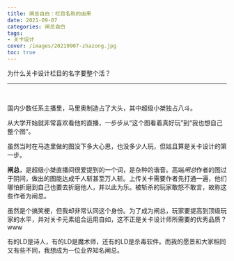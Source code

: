 ```yaml
---
title: 闸总自白：栏目名称的由来
date: 2021-09-07
categories: 闸总自白
tags: 
- 关卡设计
cover: /images/20210907-zhazong.jpg
toc: true
---
```


为什么关卡设计栏目的名字要整个活？

<!--more-->

---

   <br/>

国内少数任系主播里，马里奥制造占了大头，其中超级小桀独占八斗。

从大学开始就非常喜欢看他的直播，一步步从“这个图看着真好玩”到“我也想自己整个图”。

虽然当时在马造里做的图没下多大心思，也没多少人玩，但姑且算是关卡设计的第一步。

**闸总**，是超级小桀直播间很爱提到的一个词，是杂种的谐音。高端*闸总*作者的图过于阴间，做出的图能达成千人斩甚至万人斩。上传关卡需要作者先打通一遍，他们哪怕折磨到自己也要去折磨他人，并以此为乐。被斩杀的玩家敢怒不敢言，故称这些作者为闸总。

虽然是个搞笑梗，但我却非常认同这个身份。为了成为闸总，玩家要提高到顶级玩家的水平，并对关卡元素组合运用自如，这不正是关卡设计师所需要的优秀品质？www

有的LD是诗人，有的LD是魔术师，还有的LD是杀毒软件。而我的愿景和大家相同又有些不同，我想成为一位业界知名闸总。

   <br/>

